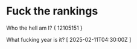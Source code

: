 # Fuck the rankings

Who the hell am I?
{ 12105151 }

What fucking year is it?
[ 2025-02-11T04:30:00Z ]
